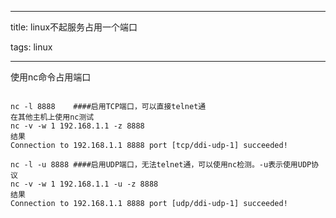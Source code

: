
---

title: linux不起服务占用一个端口

tags: linux

---

使用nc命令占用端口


```

nc -l 8888    ####启用TCP端口，可以直接telnet通
在其他主机上使用nc测试
nc -v -w 1 192.168.1.1 -z 8888
结果
Connection to 192.168.1.1 8888 port [tcp/ddi-udp-1] succeeded!

nc -l -u 8888 ####启用UDP端口，无法telnet通，可以使用nc检测。-u表示使用UDP协议
nc -v -w 1 192.168.1.1 -u -z 8888
结果
Connection to 192.168.1.1 8888 port [udp/ddi-udp-1] succeeded!


```

